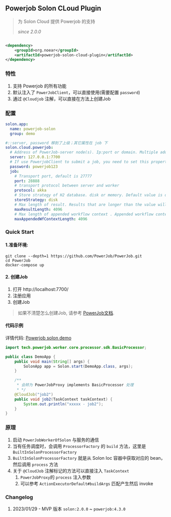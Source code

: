 ## Powerjob Solon CLoud Plugin

> 为 Solon Cloud 提供 Powerjob 的支持
>
> _since 2.0.0_

```xml

<dependency>
    <groupId>org.noear</groupId>
    <artifactId>powerjob-solon-cloud-plugin</artifactId>
</dependency>
```

### 特性

1. 支持 Powerjob 的所有功能
2. 默认注入了 `PowerJobClient`，可以直接使用(需要配置 `password`)
3. 通过 `@Cloudjob` 注解，可以直接在方法上创建Job

### 配置

```yaml
solon.app:
  name: powerjob-solon
  group: demo

#::server, password 移到了上级；其它属性在 job 下
solon.cloud.powerjob:
  # Address of PowerJob-server node(s). Ip:port or domain. Multiple addresses should be separated with comma.
  server: 127.0.0.1:7700
  # If use PowerjobClient to submit a job, you need to set this property.
  password: powerjob123
  job:
    # Transport port, default is 27777
    port: 28888
    # transport protocol between server and worker
    protocol: akka
    # Store strategy of H2 database. disk or memory. Default value is disk.
    storeStrategy: disk
    # Max length of result. Results that are longer than the value will be truncated.
    maxResultLength: 4096
    # Max length of appended workflow context . Appended workflow context value that is longer than the value will be ignore.
    maxAppendedWfContextLength: 4096
```

### Quick Start

#### 1.准备环境:

```shell
git clone --depth=1 https://github.com/PowerJob/PowerJob.git
cd PowerJob
docker-compose up
```

#### 2. 创建Job

1. 打开 http://localhost:7700/
2. 注册应用
3. 创建Job

> 如果不清楚怎么创建Job, 请参考 [PowerJob文档](https://www.yuque.com/powerjob/guidence).

#### 代码示例

详情代码: [Powerjob solon demo](https://github.com/noear/solon-examples/tree/main/5.Solon-Job/demo5051-powerjob)

```java
import tech.powerjob.worker.core.processor.sdk.BasicProcessor;

public class DemoApp {
    public void main(String[] args) {
        SolonApp app = Solon.start(DemoApp.class, args);
    }

    /**
     * 会转为 PowerJobProxy implements BasicProcessor 处理
     * */
    @CloudJob("job2")
    public void job2(TaskContext taskContext) {
        System.out.println("xxxxx - job2");
    }
}
```

### 原理

1. 启动 `PowerJobWorkerOfSolon` 与服务的通信
2. 当有任务调度时，会调用 `ProcessorFactory` 的 `build` 方法，这里是 `BuiltInSolonProcessorFactory`
3. `BuiltInSolonProcessorFactory` 就是从 Solon Ioc 容器中获取对应的 bean，然后调用 `process` 方法
4. 关于 `@CloudJob` 注解标记的方法可以直接注入 `TaskContext`
    1. `PowerJobProxy`的 `process` 注入参数 
    2. 可以参考 `ActionExecutorDefault#buildArgs` 匹配产生然后 invoke

### Changelog

1. 2023/01/29 - MVP 版本 `solon:2.0.0` ~ `powerjob:4.3.0`